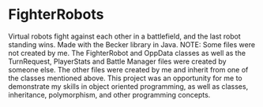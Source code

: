# FighterRobots
Virtual robots fight against each other in a battlefield, and the last robot standing wins. Made with the Becker library in Java.
NOTE: Some files were not created by me. The FighterRobot and OppData classes as well as the TurnRequest, PlayerStats and Battle Manager files were created by someone else.
The other files were created by me and inherit from one of the classes mentioned above.
This project was an opportunity for me to demonstrate my skills in object oriented programming, as well as classes, inheritance, polymorphism, and other programming concepts.
